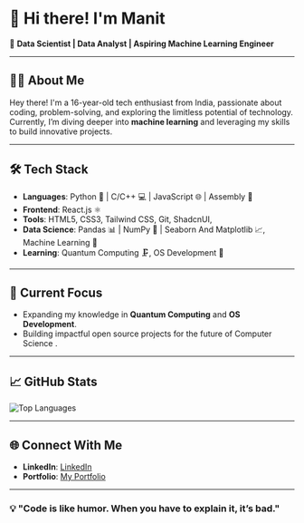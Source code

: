 # 👋 Hi there! I'm **Manit**  
🌟 **Data Scientist | Data Analyst | Aspiring Machine Learning Engineer**  

---

## 🧑‍💻 About Me  
Hey there! I'm a 16-year-old tech enthusiast from India, passionate about coding, problem-solving, and exploring the limitless potential of technology. Currently, I’m diving deeper into **machine learning** and leveraging my skills to build innovative projects.

---

## 🛠️ Tech Stack  
- **Languages**: Python 🐍 | C/C++ 💻 | JavaScript 🌐 | Assembly 🗿
- **Frontend**: React.js ⚛️  
- **Tools**: HTML5, CSS3, Tailwind CSS, Git, ShadcnUI, 
- **Data Science**: Pandas 📊 | NumPy 🔢 | Seaborn And Matplotlib   📈, Machine Learning 🤖
- **Learning**: Quantum Computing 🗜, OS Development 💽   

---

## 🚀 Current Focus  
- Expanding my knowledge in **Quantum Computing** and **OS Development**.  
- Building impactful open source projects for the future of Computer Science .  

---
## 📈 GitHub Stats  
![Top Languages](https://github-readme-stats.vercel.app/api/top-langs/?username=Manit098&layout=compact&theme=radical&cache_seconds=36)

---

## 🌐 Connect With Me  
- **LinkedIn**: [LinkedIn](www.linkedin.com/in/manit-mishra-39363a309)  
- **Portfolio**: [My Portfolio](https://manitmishra.vercel.app/)  

---

### 💡 "Code is like humor. When you have to explain it, it’s bad."  

